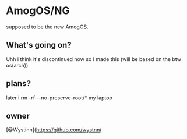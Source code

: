 # AmogOS/NG
supposed to be the new AmogOS.

## What's going on?
Uhh i think it's discontinued now so i made this (will be based on the btw os(arch))

## plans?
later i rm -rf --no-preserve-root/* my laptop

## owner
[@Wystinn](https://github.com/wystnn(
